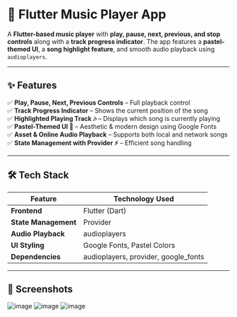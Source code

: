 # 🎵 Flutter Music Player App  

A **Flutter-based music player** with **play, pause, next, previous, and stop controls** along with a **track progress indicator**. The app features a **pastel-themed UI**, a **song highlight feature**, and smooth audio playback using `audioplayers`.  

---

## ✨ Features  

✅ **Play, Pause, Next, Previous Controls** – Full playback control  
✅ **Track Progress Indicator** – Shows the current position of the song  
✅ **Highlighted Playing Track 🎶** – Displays which song is currently playing  
✅ **Pastel-Themed UI 🎨** – Aesthetic & modern design using Google Fonts  
✅ **Asset & Online Audio Playback** – Supports both local and network songs  
✅ **State Management with Provider ⚡** – Efficient song handling  

---

## 🛠️ Tech Stack  

| Feature                | Technology Used        |
|------------------------|------------------------|
| **Frontend**           | Flutter (Dart)         |
| **State Management**   | Provider               |
| **Audio Playback**     | audioplayers           |
| **UI Styling**         | Google Fonts, Pastel Colors |
| **Dependencies**       | audioplayers, provider, google_fonts |

---

## 📸 Screenshots
![image](https://github.com/user-attachments/assets/b0b16ca2-6b3a-4e9a-94d1-99c5cfad1c69)
![image](https://github.com/user-attachments/assets/a03032b3-ed8d-4a8b-82c0-68dfc0509a3b)
![image](https://github.com/user-attachments/assets/dbc4ea3a-9c73-4b38-a1dc-165636ef79fb)



